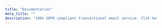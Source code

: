 ```yaml
---
title: "Documentation"
meta_title: ""
description: "100% GDPR compliant transactional email service. Clik here to start"
---
```

